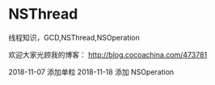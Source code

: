# NSThread
线程知识，GCD,NSThread,NSOperation

 欢迎大家光顾我的博客：
http://blog.cocoachina.com/473781


2018-11-07 添加单粒
2018-11-18 添加 NSOperation
